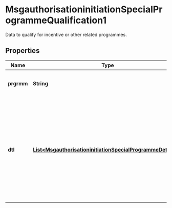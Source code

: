 

# MsgauthorisationinitiationSpecialProgrammeQualification1

Data to qualify for incentive or other related programmes.

## Properties

| Name | Type | Description | Notes |
|------------ | ------------- | ------------- | -------------|
|**prgrmm** | **String** | The name of the Special Program. |  [optional] |
|**dtl** | [**List&lt;MsgauthorisationinitiationSpecialProgrammeDetails1&gt;**](MsgauthorisationinitiationSpecialProgrammeDetails1.md) | Data about the Special Program associated with the transaction. The data is sent in a name-value pair: Special Program Data Name and Special Program Data Value. |  [optional] |



